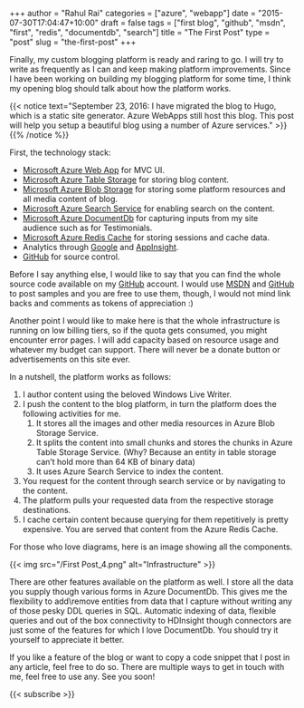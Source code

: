 ﻿+++
author = "Rahul Rai"
categories = ["azure", "webapp"]
date = "2015-07-30T17:04:47+10:00"
draft = false
tags = ["first blog", "github", "msdn", "first", "redis", "documentdb", "search"]
title = "The First Post"
type = "post"
slug = "the-first-post"
+++

Finally, my custom blogging platform is ready and raring to go. I will try to write as frequently as I can and keep making platform improvements. Since I have been working on building my blogging platform for some time, I think my opening blog should talk about how the platform works.

{{< notice text="September 23, 2016: I have migrated the blog to Hugo, which is a static site generator. Azure WebApps still host this blog. This post will help you setup a beautiful blog using a number of Azure services." >}}{{% /notice %}}

First, the technology stack:

*   [Microsoft Azure Web App](http://azure.microsoft.com/en-us/) for MVC UI.
*   [Microsoft Azure Table Storage](https://azure.microsoft.com/en-in/documentation/articles/storage-table-design-guide/) for storing blog content.
*   [Microsoft Azure Blob Storage](https://azure.microsoft.com/en-in/documentation/articles/storage-dotnet-how-to-use-blobs/) for storing some platform resources and all media content of blog.
*   [Microsoft Azure Search Service](http://azure.microsoft.com/en-in/services/search/) for enabling search on the content.
*   [Microsoft Azure DocumentDb](http://azure.microsoft.com/en-in/services/documentdb/) for capturing inputs from my site audience such as for Testimonials.
*   [Microsoft Azure Redis Cache](http://azure.microsoft.com/en-in/services/cache/) for storing sessions and cache data.
*   Analytics through [Google](http://www.google.co.in/analytics/) and [AppInsight](https://azure.microsoft.com/en-us/documentation/articles/app-insights-get-started/).
*   [GitHub](https://github.com/moonytheloony) for source control.

Before I say anything else, I would like to say that you can find the whole source code available on my [GitHub](https://github.com/moonytheloony) account. I would use [MSDN](https://social.msdn.microsoft.com/profile/rahul.rai/) and [GitHub](https://github.com/moonytheloony) to post samples and you are free to use them, though, I would not mind link backs and comments as tokens of appreciation :)

Another point I would like to make here is that the whole infrastructure is running on low billing tiers, so if the quota gets consumed, you might encounter error pages. I will add capacity based on resource usage and whatever my budget can support. There will never be a donate button or advertisements on this site ever.

In a nutshell, the platform works as follows:

1.  I author content using the beloved Windows Live Writer.
2.  I push the content to the blog platform, in turn the platform does the following activities for me.
    1.  It stores all the images and other media resources in Azure Blob Storage Service.
    2.  It splits the content into small chunks and stores the chunks in Azure Table Storage Service. (Why? Because an entity in table storage can’t hold more than 64 KB of binary data)
    3.  It uses Azure Search Service to index the content.
3.  You request for the content through search service or by navigating to the content.
4.  The platform pulls your requested data from the respective storage destinations.
5.  I cache certain content because querying for them repetitively is pretty expensive. You are served that content from the Azure Redis Cache.

For those who love diagrams, here is an image showing all the components.

{{< img src="/First Post_4.png" alt="Infrastructure" >}}

There are other features available on the platform as well. I store all the data you supply though various forms in Azure DocumentDb. This gives me the flexibility to add\remove entities from data that I capture without writing any of those pesky DDL queries in SQL. Automatic indexing of data, flexible queries and out of the box connectivity to HDInsight though connectors are just some of the features for which I love DocumentDb. You should try it yourself to appreciate it better.

If you like a feature of the blog or want to copy a code snippet that I post in any article, feel free to do so. There are multiple ways to get in touch with me, feel free to use any. See you soon!

{{< subscribe >}}
